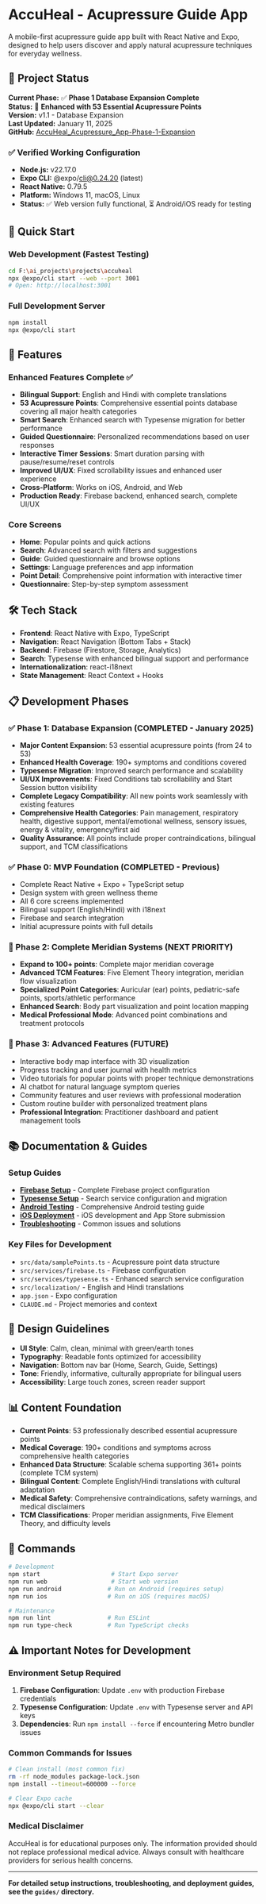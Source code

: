 # AccuHeal - Acupressure Guide App

A mobile-first acupressure guide app built with React Native and Expo, designed to help users discover and apply natural acupressure techniques for everyday wellness.

## 🎯 Project Status

**Current Phase:** ✅ **Phase 1 Database Expansion Complete**  
**Status:** 🚀 **Enhanced with 53 Essential Acupressure Points**  
**Version:** v1.1 - Database Expansion  
**Last Updated:** January 11, 2025  
**GitHub:** [AccuHeal_Acupressure_App-Phase-1-Expansion](https://github.com/sarvjot23/AccuHeal_Acupressure_App)

### ✅ Verified Working Configuration
- **Node.js:** v22.17.0
- **Expo CLI:** @expo/cli@0.24.20 (latest)
- **React Native:** 0.79.5
- **Platform:** Windows 11, macOS, Linux
- **Status:** ✅ Web version fully functional, ⏳ Android/iOS ready for testing

## 🚀 Quick Start

### Web Development (Fastest Testing)
```bash
cd F:\ai_projects\projects\accuheal
npx @expo/cli start --web --port 3001
# Open: http://localhost:3001
```

### Full Development Server
```bash
npm install
npx @expo/cli start
```

## 📱 Features

### Enhanced Features Complete ✅
- **Bilingual Support**: English and Hindi with complete translations
- **53 Acupressure Points**: Comprehensive essential points database covering all major health categories
- **Smart Search**: Enhanced search with Typesense migration for better performance
- **Guided Questionnaire**: Personalized recommendations based on user responses
- **Interactive Timer Sessions**: Smart duration parsing with pause/resume/reset controls
- **Improved UI/UX**: Fixed scrollability issues and enhanced user experience
- **Cross-Platform**: Works on iOS, Android, and Web
- **Production Ready**: Firebase backend, enhanced search, complete UI/UX

### Core Screens
- **Home**: Popular points and quick actions
- **Search**: Advanced search with filters and suggestions  
- **Guide**: Guided questionnaire and browse options
- **Settings**: Language preferences and app information
- **Point Detail**: Comprehensive point information with interactive timer
- **Questionnaire**: Step-by-step symptom assessment

## 🛠 Tech Stack

- **Frontend**: React Native with Expo, TypeScript
- **Navigation**: React Navigation (Bottom Tabs + Stack)
- **Backend**: Firebase (Firestore, Storage, Analytics)
- **Search**: Typesense with enhanced bilingual support and performance
- **Internationalization**: react-i18next
- **State Management**: React Context + Hooks

## 📋 Development Phases

### ✅ Phase 1: Database Expansion (COMPLETED - January 2025)
- **Major Content Expansion**: 53 essential acupressure points (from 24 to 53)
- **Enhanced Health Coverage**: 190+ symptoms and conditions covered
- **Typesense Migration**: Improved search performance and scalability
- **UI/UX Improvements**: Fixed Conditions tab scrollability and Start Session button visibility
- **Complete Legacy Compatibility**: All new points work seamlessly with existing features
- **Comprehensive Health Categories**: Pain management, respiratory health, digestive support, mental/emotional wellness, sensory issues, energy & vitality, emergency/first aid
- **Quality Assurance**: All points include proper contraindications, bilingual support, and TCM classifications

### ✅ Phase 0: MVP Foundation (COMPLETED - Previous)
- Complete React Native + Expo + TypeScript setup
- Design system with green wellness theme
- All 6 core screens implemented
- Bilingual support (English/Hindi) with i18next
- Firebase and search integration
- Initial acupressure points with full details

### 🔮 Phase 2: Complete Meridian Systems (NEXT PRIORITY)
- **Expand to 100+ points**: Complete major meridian coverage
- **Advanced TCM Features**: Five Element Theory integration, meridian flow visualization
- **Specialized Point Categories**: Auricular (ear) points, pediatric-safe points, sports/athletic performance
- **Enhanced Search**: Body part visualization and point location mapping
- **Medical Professional Mode**: Advanced point combinations and treatment protocols

### 🔮 Phase 3: Advanced Features (FUTURE)
- Interactive body map interface with 3D visualization
- Progress tracking and user journal with health metrics
- Video tutorials for popular points with proper technique demonstrations
- AI chatbot for natural language symptom queries
- Community features and user reviews with professional moderation
- Custom routine builder with personalized treatment plans
- **Professional Integration**: Practitioner dashboard and patient management tools

## 📚 Documentation & Guides

### Setup Guides
- **[Firebase Setup](guides/FIREBASE_SETUP_GUIDE.md)** - Complete Firebase project configuration
- **[Typesense Setup](docs/TYPESENSE_SETUP_GUIDE.md)** - Search service configuration and migration
- **[Android Testing](guides/ANDROID_TESTING_GUIDE.md)** - Comprehensive Android testing guide
- **[iOS Deployment](guides/IOS_DEPLOYMENT_GUIDE.md)** - iOS development and App Store submission
- **[Troubleshooting](guides/TROUBLESHOOTING_GUIDE.md)** - Common issues and solutions

### Key Files for Development
- `src/data/samplePoints.ts` - Acupressure point data structure
- `src/services/firebase.ts` - Firebase configuration
- `src/services/typesense.ts` - Enhanced search service configuration
- `src/localization/` - English and Hindi translations
- `app.json` - Expo configuration
- `CLAUDE.md` - Project memories and context

## 🎨 Design Guidelines

- **UI Style**: Calm, clean, minimal with green/earth tones
- **Typography**: Readable fonts optimized for accessibility
- **Navigation**: Bottom nav bar (Home, Search, Guide, Settings)
- **Tone**: Friendly, informative, culturally appropriate for bilingual users
- **Accessibility**: Large touch zones, screen reader support

## 📊 Content Foundation

- **Current Points**: 53 professionally described essential acupressure points
- **Medical Coverage**: 190+ conditions and symptoms across comprehensive health categories
- **Enhanced Data Structure**: Scalable schema supporting 361+ points (complete TCM system)
- **Bilingual Content**: Complete English/Hindi translations with cultural adaptation
- **Medical Safety**: Comprehensive contraindications, safety warnings, and medical disclaimers
- **TCM Classifications**: Proper meridian assignments, Five Element Theory, and difficulty levels

## 🔧 Commands

```bash
# Development
npm start                    # Start Expo server
npm run web                  # Start web version
npm run android             # Run on Android (requires setup)
npm run ios                 # Run on iOS (requires macOS)

# Maintenance
npm run lint                # Run ESLint
npm run type-check          # Run TypeScript checks
```

## ⚠️ Important Notes for Development

### Environment Setup Required
1. **Firebase Configuration**: Update `.env` with production Firebase credentials
2. **Typesense Configuration**: Update `.env` with Typesense server and API keys
3. **Dependencies**: Run `npm install --force` if encountering Metro bundler issues

### Common Commands for Issues
```bash
# Clean install (most common fix)
rm -rf node_modules package-lock.json
npm install --timeout=600000 --force

# Clear Expo cache
npx @expo/cli start --clear
```

### Medical Disclaimer
AccuHeal is for educational purposes only. The information provided should not replace professional medical advice. Always consult with healthcare providers for serious health concerns.

---

**For detailed setup instructions, troubleshooting, and deployment guides, see the `guides/` directory.**